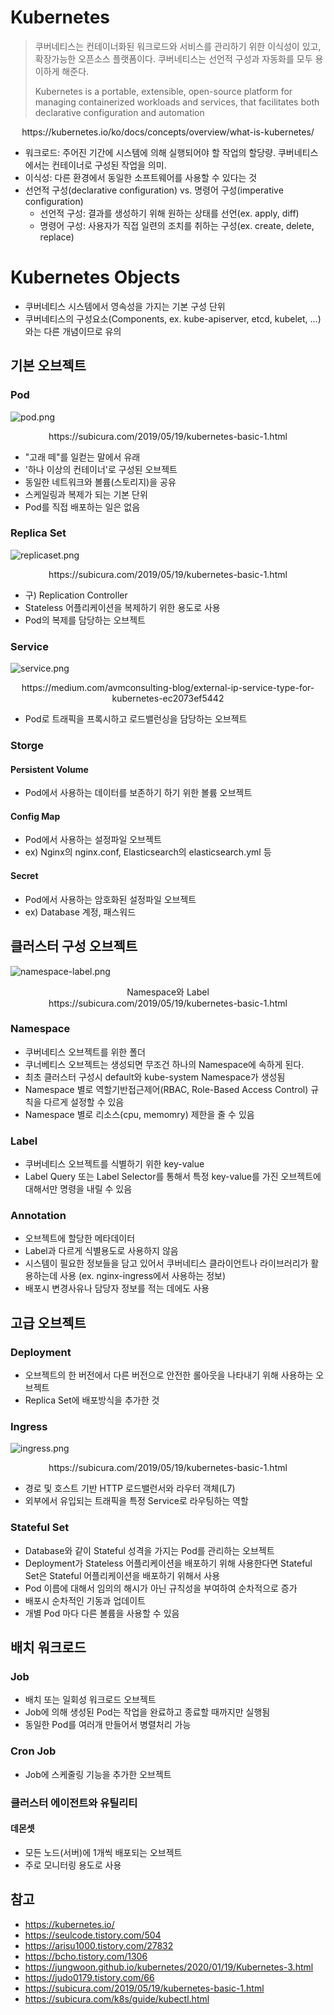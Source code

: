# Kubernetes
> 쿠버네티스는 컨테이너화된 워크로드와 서비스를 관리하기 위한 이식성이 있고, 확장가능한 오픈소스 플랫폼이다. 쿠버네티스는 선언적 구성과 자동화를 모두 용이하게 해준다.
> 
> Kubernetes is a portable, extensible, open-source platform for managing containerized workloads and services, that facilitates both declarative configuration and automation
<center>https://kubernetes.io/ko/docs/concepts/overview/what-is-kubernetes/</center>

- 워크로드: 주어진 기간에 시스템에 의해 실행되어야 할 작업의 할당량. 쿠버네티스에서는 컨테이너로 구성된 작업을 의미.
- 이식성: 다른 환경에서 동일한 소프트웨어를 사용할 수 있다는 것
- 선언적 구성(declarative configuration) vs. 명령어 구성(imperative configuration)
  - 선언적 구성: 결과를 생성하기 위해 원하는 상태를 선언(ex. apply, diff)
  - 명령어 구성: 사용자가 직접 일련의 조치를 취하는 구성(ex. create, delete, replace)

# Kubernetes Objects 
- 쿠버네티스 시스템에서 영속성을 가지는 기본 구성 단위
- 쿠버네티스의 구성요소(Components, ex. kube-apiserver, etcd, kubelet, ...)와는 다른 개념이므로 유의

## 기본 오브젝트
### Pod
![pod.png](https://subicura.com/assets/article_images/2019-05-19-kubernetes-basic-1/pod.png)
<center>https://subicura.com/2019/05/19/kubernetes-basic-1.html</center>

- "고래 떼"를 일컫는 말에서 유래
- '하나 이상의 컨테이너'로 구성된 오브젝트
- 동일한 네트워크와 볼륨(스토리지)을 공유
- 스케일링과 복제가 되는 기본 단위
- Pod를 직접 배포하는 일은 없음

### Replica Set
![replicaset.png](https://subicura.com/assets/article_images/2019-05-19-kubernetes-basic-1/replicaset.png)
<center>https://subicura.com/2019/05/19/kubernetes-basic-1.html</center>

- 구) Replication Controller
- Stateless 어플리케이션을 복제하기 위한 용도로 사용
- Pod의 복제를 담당하는 오브젝트

### Service
![service.png](https://miro.medium.com/max/913/0*YxZrrdmKZ4Hw2s1c.png)
<center>https://medium.com/avmconsulting-blog/external-ip-service-type-for-kubernetes-ec2073ef5442</center>

- Pod로 트래픽을 프록시하고 로드밸런싱을 담당하는 오브젝트


### Storge
#### Persistent Volume
- Pod에서 사용하는 데이터를 보존하기 하기 위한 볼륨 오브젝트
#### Config Map
- Pod에서 사용하는 설정파일 오브젝트
- ex) Nginx의 nginx.conf, Elasticsearch의 elasticsearch.yml 등 
#### Secret
- Pod에서 사용하는 암호화된 설정파일 오브젝트
- ex) Database 계정, 패스워드

## 클러스터 구성 오브젝트
![namespace-label.png](https://subicura.com/assets/article_images/2019-05-19-kubernetes-basic-1/namespace-label.png)
<center>Namespace와 Label</center>
<center>https://subicura.com/2019/05/19/kubernetes-basic-1.html</center>

### Namespace
- 쿠버네티스 오브젝트를 위한 폴더
- 쿠너베티스 오브젝트는 생성되면 무조건 하나의 Namespace에 속하게 된다.
- 최초 클러스터 구성시 default와 kube-system Namespace가 생성됨
- Namespace 별로 역할기반접근제어(RBAC, Role-Based Access Control) 규칙을 다르게 설정할 수 있음
- Namespace 별로 리소스(cpu, memomry) 제한을 줄 수 있음

### Label
- 쿠버네티스 오브젝트를 식별하기 위한 key-value
- Label Query 또는 Label Selector를 통해서 특정 key-value를 가진 오브젝트에 대해서만 명령을 내릴 수 있음  

### Annotation
- 오브젝트에 할당한 메타데이터
- Label과 다르게 식별용도로 사용하지 않음
- 시스템이 필요한 정보들을 담고 있어서 쿠버네티스 클라이언트나 라이브러리가 활용하는데 사용 (ex. nginx-ingress에서 사용하는 정보)
- 배포시 변경사유나 담당자 정보를 적는 데에도 사용

## 고급 오브젝트
### Deployment
- 오브젝트의 한 버전에서 다른 버전으로 안전한 롤아웃을 나타내기 위해 사용하는 오브젝트
- Replica Set에 배포방식을 추가한 것

### Ingress
![ingress.png](https://subicura.com/assets/article_images/2019-05-19-kubernetes-basic-1/ingress.png)
<center>https://subicura.com/2019/05/19/kubernetes-basic-1.html</center>

- 경로 및 호스트 기반 HTTP 로드밸런서와 라우터 객체(L7)
- 외부에서 유입되는 트래픽을 특정 Service로 라우팅하는 역할  

### Stateful Set
- Database와 같이 Stateful 성격을 가지는 Pod를 관리하는 오브젝트
- Deployment가 Stateless 어플리케이션을 배포하기 위해 사용한다면 Stateful Set은 Stateful 어플리케이션을 배포하기 위해서 사용
- Pod 이름에 대해서 임의의 해시가 아닌 규칙성을 부여하여 순차적으로 증가
- 배포시 순차적인 기동과 업데이트
- 개별 Pod 마다 다른 볼륨을 사용할 수 있음

## 배치 워크로드
### Job
- 배치 또는 일회성 워크로드 오브젝트
- Job에 의해 생성된 Pod는 작업을 완료하고 종료할 때까지만 실행됨
- 동일한 Pod를 여러개 만들어서 병렬처리 가능 

### Cron Job
- Job에 스케줄링 기능을 추가한 오브젝트

### 클러스터 에이전트와 유틸리티
#### 데몬셋
- 모든 노드(서버)에 1개씩 배포되는 오브젝트
- 주로 모니터링 용도로 사용

## 참고
- https://kubernetes.io/
- https://seulcode.tistory.com/504
- https://arisu1000.tistory.com/27832
- https://bcho.tistory.com/1306
- https://jungwoon.github.io/kubernetes/2020/01/19/Kubernetes-3.html
- https://judo0179.tistory.com/66
- https://subicura.com/2019/05/19/kubernetes-basic-1.html
- https://subicura.com/k8s/guide/kubectl.html
